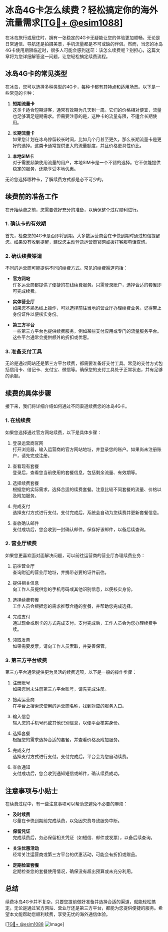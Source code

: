 # 冰岛4G卡怎么续费？轻松搞定你的海外流量需求[[TG💪+ @esim1088](https://t.me/s/esim1088)]

在冰岛旅行或居住时，拥有一张稳定的4G卡无疑能让您的体验更加顺畅。无论是日常通信、导航还是拍摄美景，手机流量都是不可或缺的伴侣。然而，当您的冰岛4G卡使用期限临近时，很多人可能会感到迷茫：该怎么续费呢？别担心，这篇文章将为您详细解答这一问题，让您轻松搞定续费流程。

## 冰岛4G卡的常见类型

在冰岛，您可以选择多种类型的4G卡，每种卡都有其特点和适用场景。以下是一些常见的卡种：

1. **短期流量卡**  
   这类卡适合短期游客，通常有效期为几天到一周。它们的价格相对便宜，流量也足够满足短期需求。但需要注意的是，这种卡的流量有限，不适合长期使用。

2. **长期流量卡**  
   如果您计划在冰岛停留较长时间，比如几个月甚至更久，那么长期流量卡是更好的选择。这类卡通常提供更大的流量额度，并且价格更具性价比。

3. **本地SIM卡**  
   对于需要频繁使用流量的用户，本地SIM卡是一个不错的选择。它不仅能提供稳定的服务，还能享受本地优惠。

无论您选择哪种卡，了解续费方式都是必不可少的。

## 续费前的准备工作

在开始续费之前，您需要做好充分的准备，以确保整个过程顺利进行。

### 1. 确认卡的有效期

首先，检查您的4G卡是否即将到期。大多数运营商会在卡快到期时通过短信提醒您。如果没有收到提醒，建议您主动登录运营商官网或拨打客服电话查询。

### 2. 确认续费渠道

不同的运营商可能提供不同的续费方式。常见的续费渠道包括：

- **官方网站**  
  许多运营商都提供了便捷的在线续费服务。只需登录账户，选择合适的套餐即可完成续费。

- **实体营业厅**  
  如果您不熟悉线上操作，可以选择前往当地的营业厅办理续费业务。记得带上身份证件以便核实身份。

- **第三方平台**  
  一些第三方平台也提供续费服务，例如某些支付应用或专门的流量服务平台。这些平台通常会提供额外的折扣或优惠。

### 3. 准备支付工具

无论是通过网站还是第三方平台续费，都需要准备好支付工具。常见的支付方式包括信用卡、借记卡、支付宝、微信等。确保您的支付工具处于正常状态，并有足够的余额。

## 续费的具体步骤

接下来，我们将详细介绍如何通过不同渠道续费您的冰岛4G卡。

### 1. 在线续费

如果您选择通过官方网站续费，以下是具体步骤：

1. 登录运营商官网  
   打开浏览器，输入运营商的官方网站地址，并登录您的账户。如果尚未注册账户，请先完成注册。

2. 查看现有套餐  
   登录后，查看您当前使用的套餐信息，包括剩余流量、有效期等。

3. 选择续费套餐  
   根据您的实际需求，选择合适的续费套餐。注意比较不同套餐的流量、价格以及附加服务。

4. 完成支付  
   选择支付方式进行支付。支付完成后，系统会自动为您续费并更新套餐信息。

5. 查收确认邮件  
   支付成功后，您会收到一封确认邮件。保存好该邮件，以备后续查询。

### 2. 营业厅续费

如果您更喜欢面对面解决问题，可以前往运营商的营业厅办理续费业务：

1. 前往营业厅  
   查询附近的营业厅地址，并携带必要的证件前往。

2. 提供相关信息  
   向工作人员提供您的手机号码或其他识别信息，以便核实身份。

3. 选择续费套餐  
   工作人员会根据您的需求推荐合适的套餐，并帮助您完成选择。

4. 完成支付  
   通过现金或刷卡的方式完成支付。支付完成后，工作人员会为您办理续费手续。

5. 领取发票  
   如果需要发票，请向工作人员索取，并妥善保管。

### 3. 第三方平台续费

第三方平台通常提供更为灵活的续费选项，以下是一般的操作步骤：

1. 注册账号  
   如果您尚未注册第三方平台账号，请先完成注册。

2. 搜索运营商  
   在平台上搜索您使用的运营商名称，找到对应的服务入口。

3. 输入信息  
   输入您的手机号码或其他识别信息，以便平台核实身份。

4. 选择套餐  
   根据您的需求选择合适的套餐，并查看价格及附加服务。

5. 完成支付  
   选择支付方式进行支付。支付完成后，平台会为您自动续费。

6. 查收通知  
   支付成功后，您会收到通知短信或邮件，确认续费成功。

## 注意事项与小贴士

在续费过程中，有一些注意事项可以帮助您避免不必要的麻烦：

- **及时续费**  
  尽量在卡快到期前完成续费，以免因欠费导致服务中断。

- **保留凭证**  
  完成续费后，务必保留相关凭证（如短信、邮件或发票），以备后续查询。

- **关注优惠活动**  
  经常关注运营商或第三方平台的优惠活动，可能会有折扣或赠品。

- **定期检查套餐**  
  定期检查您的套餐使用情况，确保没有超出预算或未充分利用。

## 总结

续费冰岛4G卡并不复杂，只要您提前做好准备并选择合适的渠道，就能轻松搞定。无论是通过官方网站、营业厅还是第三方平台，都能为您提供便捷的服务。希望本文能帮助您顺利续费，享受无忧的海外通信体验。

[[TG💪+ @esim1088](https://t.me/s/esim1088) ![Image](https://i.postimg.cc/4NQfJmqS/Snipaste-2025-05-13-00-14-12.png)]